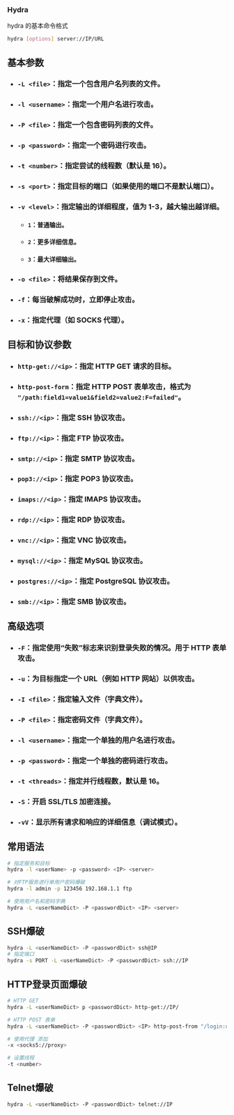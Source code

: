 ### Hydra
hydra 的基本命令格式
~~~bash
hydra [options] server://IP/URL
~~~
## 基本参数
* ### `-L <file>`：指定一个包含用户名列表的文件。
* ### `-l <username>`：指定一个用户名进行攻击。
* ### `-P <file>`：指定一个包含密码列表的文件。
* ###  `-p <password>`：指定一个密码进行攻击。
* ###  `-t <number>`：指定尝试的线程数（默认是 16）。
* ### `-s <port>`：指定目标的端口（如果使用的端口不是默认端口）。
* ###  `-v <level>`：指定输出的详细程度，值为 1-3，越大输出越详细。
    * #### `1`：普通输出。
    * #### `2`：更多详细信息。
    * #### `3`：最大详细输出。
* ### `-o <file>`：将结果保存到文件。
* ### `-f`：每当破解成功时，立即停止攻击。
* ### `-x`：指定代理（如 SOCKS 代理）。

## 目标和协议参数

* ### `http-get://<ip>`：指定 HTTP GET 请求的目标。
* ### `http-post-form`：指定 HTTP POST 表单攻击，格式为 `"/path:field1=value1&field2=value2:F=failed"`。
* ### `ssh://<ip>`：指定 SSH 协议攻击。
* ### `ftp://<ip>`：指定 FTP 协议攻击。
* ### `smtp://<ip>`：指定 SMTP 协议攻击。
* ### `pop3://<ip>`：指定 POP3 协议攻击。
* ### `imaps://<ip>`：指定 IMAPS 协议攻击。
* ### `rdp://<ip>`：指定 RDP 协议攻击。
* ### `vnc://<ip>`：指定 VNC 协议攻击。
* ### `mysql://<ip>`：指定 MySQL 协议攻击。
* ### `postgres://<ip>`：指定 PostgreSQL 协议攻击。
* ### `smb://<ip>`：指定 SMB 协议攻击。

## 高级选项

* ### `-F`：指定使用“失败”标志来识别登录失败的情况。用于 HTTP 表单攻击。
* ### `-u`：为目标指定一个 URL（例如 HTTP 网站）以供攻击。
* ### `-I <file>`：指定输入文件（字典文件）。
* ### `-P <file>`：指定密码文件（字典文件）。
* ### `-l <username>`：指定一个单独的用户名进行攻击。
* ### `-p <password>`：指定一个单独的密码进行攻击。
* ### `-t <threads>`：指定并行线程数，默认是 16。
* ### `-S`：开启 SSL/TLS 加密连接。
* ### `-vV`：显示所有请求和响应的详细信息（调试模式）。


## 常用语法
~~~bash
# 指定服务和目标
hydra -l <userName> -p <password> <IP> <server>

# 对FTP服务进行单用户密码爆破
hydra -l admin -p 123456 192.168.1.1 ftp

# 使用用户名和密码字典
hydra -L <userNameDict> -P <passwordDict> <IP> <server>
~~~

## SSH爆破
~~~bash
hydra -L <userNameDict> -P <passwordDict> ssh@IP
# 指定端口
hydra -s PORT -L <userNameDict> -P <passwordDict> ssh://IP
~~~

## HTTP登录页面爆破
~~~bash
# HTTP GET
hydra -L <userNameDict> p <passwordDict> http-get://IP/

# HTTP POST 表单
hydra -L <userNameDict> -P <passwordDict> <IP> http-post-from "/login:username=^USER^&password=^PASS^:F=Login failed"

# 使用代理 添加
-x <socks5://proxy>

# 设置线程
-t <number>
~~~

## Telnet爆破
~~~bash
hydra -L <userNameDict> -P <passwordDict> telnet://IP
~~~